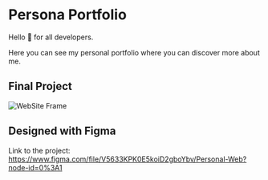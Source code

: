 # Persona Portfolio

Hello 👋 for all developers. 

Here you can see my personal portfolio where you can discover more about me. 

## Final Project

![WebSite Frame](https://user-images.githubusercontent.com/61896414/155162248-ddca6e02-eee4-4cdf-9b17-409619c367a6.jpg)

## Designed with Figma

Link to the project: https://www.figma.com/file/V5633KPK0E5koiD2gboYbv/Personal-Web?node-id=0%3A1
